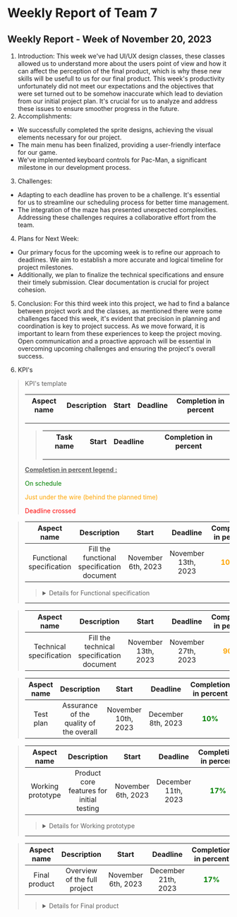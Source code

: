 # Weekly Report of Team 7
## Weekly Report - Week of November 20, 2023
1. Introduction:
This week we've had UI/UX design classes, these classes allowed us to understand more about the users point of view and how it can affect the perception of the final product, which is why these new skills will be usefull to us for our final product. This week's productivity unfortunately did not meet our expectations and the objectives that were set turned out to be somehow inaccurate which lead to deviation from our initial project plan. It's crucial for us to analyze and address these issues to ensure smoother progress in the future.
2. Accomplishments:
- We successfully completed the sprite designs, achieving the visual elements necessary for our project.
- The main menu has been finalized, providing a user-friendly interface for our game.
- We've implemented keyboard controls for Pac-Man, a significant milestone in our development process.
3. Challenges:
- Adapting to each deadline has proven to be a challenge. It's essential for us to streamline our scheduling process for better time management.
- The integration of the maze has presented unexpected complexities. Addressing these challenges requires a collaborative effort from the team.
4. Plans for Next Week:
- Our primary focus for the upcoming week is to refine our approach to deadlines. We aim to establish a more accurate and logical timeline for project milestones.
- Additionally, we plan to finalize the technical specifications and ensure their timely submission. Clear documentation is crucial for project cohesion.
5. Conclusion:
For this third week into this project, we had to find a balance between project work and the classes, as mentioned there were some challenges faced this week, it's evident that precision in planning and coordination is key to project success. As we move forward, it is important to learn from these experiences to keep the project moving. Open communication and a proactive approach will be essential in overcoming upcoming challenges and ensuring the project's overall success.

6. KPI's
>KPI's template 
>
>Aspect name|Description|Start|Deadline|Completion in percent|
>|:-:|:-:|:-:|:-:|:-:|
>---
>>|Task name|Start|Deadline|Completion in percent|
>>|:-:|:-:|:-:|:-:|
>>---
>**<u>Completion in percent legend :</u>**
>
><span style=color:green>On schedule</span>
>
><span style=color:orange>Just under the wire (behind the planned time)</span>
>
><span style=color:red>Deadline crossed</span>




>|Aspect name|Description|Start|Deadline|Completion in percent|
>|:-:|:-:|:-:|:-:|:-:|
>|Functional specification|Fill the functional specification document|November 6th, 2023|November 13th, 2023|<span style=color:orange>**100%**</span>|
>><details>
>>  <summary>Details for Functional specification</summary>
>>  
>>  |Task name|Start|Deadline|Completion in percent|
>>  |:-:|:-:|:-:|:-:|
>>  |Analyze call for tender|November 6th, 2023|November 8th, 2023|<span style=color:green>**100%**</span>|
>>  |Mindmap ideas|November 6th, 2023|November 8th, 2023|<span style=color:green>**100%**</span>|
>>  |Reverse mindmap|November 6th, 2023|November 8th, 2023|<span style=color:green>**100%**</span>|
>></details>
>---


>|Aspect name|Description|Start|Deadline|Completion in percent|
>|:-:|:-:|:-:|:-:|:-:|
>|Technical specification|Fill the technical specification document|November 13th, 2023|November 27th, 2023|<span style=color:orange>**90%**</span>|
<!-- >><details>
>>  <summary>Details for Technical specification</summary>
>>  
>>  |Task name|Start|Deadline|Completion in percent|
>>  |:-:|:-:|:-:|:-:|
>>  |||||
>></details> -->

>|Aspect name|Description|Start|Deadline|Completion in percent|
>|:-:|:-:|:-:|:-:|:-:|
>|Test plan|Assurance of the quality of the overall|November 10th, 2023|December 8th, 2023|<span style=color:green>**10%**</span>|
<!-- >><details>
>>  <summary>Details for Test plan</summary>
>>  
>>  |Task name|Start|Deadline|Completion in percent|
>>  |:-:|:-:|:-:|:-:|
>>  |||||
>></details>
>--- -->

>|Aspect name|Description|Start|Deadline|Completion in percent|
>|:-:|:-:|:-:|:-:|:-:|
>|Working prototype|Product core features for initial testing|November 6th, 2023|December 11th, 2023|<span style=color:green>**17%**</span>|
>><details>
>>  <summary>Details for Working prototype</summary>
>>  
>>  |Task name|Start|Deadline|Completion in percent|
>>  |:-:|:-:|:-:|:-:|
>>  |Create sprites|November 17th, 2023|November 27th, 2023|<span style=color:green>**80%**</span>|
>>  |Create the main menu|November 17th, 2023|December 1th, 2023|<span style=color:green>**90%**</span>|
>>  |Create mazes + implementation|November 17th, 2023|December 1th, 2023|<span style=color:green>**50%**</span>|
>>  |Implement Pac-Man’s movement|November 17th, 2023|December 1th, 2023|<span style=color:white>**0%**</span>|
>>  |Implement collisions||December 8th, 2023|<span style=color:white>**0%**</span>|
>>  |Implement ghost’s movement||December 8th, 2023|<span style=color:white>**0%**</span>|
>>  |Scoring||December 8th, 2023|<span style=color:white>**0%**</span>|
>>  |Create the settings menu|November 20th, 2023|December 8th, 2023|<span style=color:green>**20%**</span>|
>></details>
>---

>|Aspect name|Description|Start|Deadline|Completion in percent|
>|:-:|:-:|:-:|:-:|:-:|
>|Final product|Overview of the full project|November 6th, 2023| December 21th, 2023|<span style=color:green>**17%**</span>|
>><details>
>>  <summary>Details for Final product</summary>
>>  
>>  |Task name|Start|Deadline|Completion in percent|
>>  |:-:|:-:|:-:|:-:|
>>  |Functional specification|November 6th, 2023|November 13th, 2023|<span style=color:orange>**100%**</span>|
>>  |Technical specification|November 13th, 2023|November 27th, 2023|<span style=color:orange>**90%**</span>|
>>  |Test plan|November 10th, 2023|December 8th, 2023|<span style=color:green>**10%**</span>|
>>  |Working prototype|November 6th, 2023|December 11th, 2023|<span style=color:green>**17%**</span>|
>>  |High Score||December 8th, 2023|<span style=color:white>**0%**</span>|
>>  |Implement game over menu||December 17th, 2023|<span style=color:white>**0%**</span>|
>>  |Implement key binds||December 17th, 2023|<span style=color:white>**0%**</span>|
>>  |Implement sounds||December 17th, 2023|<span style=color:white>**0%**</span>|
>></details>




